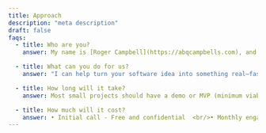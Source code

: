 ```yaml
---
title: Approach
description: "meta description"
draft: false
faqs:
  - title: Who are you?
    answer: My name is [Roger Campbell](https://abqcampbells.com), and I'm the founder—and currently the only full-time employee—of this business. I work closely with trusted advisors, contractors, and cutting-edge AI tools to move quickly and deliver results.<br/><br/> You can click on my name to learn more about my background. As needed, I bring in engineers and specialists to ensure we meet client goals and maintain a high standard of quality.

  - title: What can you do for us?
    answer: "I can help turn your software idea into something real—fast. My background includes cloud services, web applications, AI/ML tools, and voice interfaces. I specialize in launching small, focused projects within weeks, then iterating based on real user feedback. <br/><br/> You'll get:<br/>• Clear technical guidance<br/>• Weekly video check-ins<br/>• Frequent deployments showing progress<br/>• A practical, user-focused approach from start to finish"

  - title: How long will it take?
    answer: Most small projects should have a demo or MVP (minimum viable product) within a few weeks. From there, we refine the product with ongoing improvements and regular releases. <br/><br/> I don’t take on large or unclear projects—I believe in launching quickly, learning fast, and adapting. You decide when it’s “done,” but I’m happy to support long-term operation and evolution of the software.

  - title: How much will it cost?
    answer: • Initial call - Free and confidential  <br/>• Monthly engagement - Starts at $10K/month, cancel anytime  <br/>• What you get - Source code in a GitHub repo you own, plus deployment instructions for a major cloud provider <br/><br/> If you need an NDA to start the conversation, I’m not the right fit. But if you’re ready to talk honestly and move quickly, let’s schedule that first call. Leave a message at 1 (575) 587-7800.
---
```

